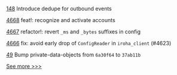 
[148](https://github.com/hyperledger-labs/hlf-connector/pull/148) Introduce dedupe for outbound events

[4668](https://github.com/hyperledger/iroha/pull/4668) feat!: recognize and activate accounts

[4667](https://github.com/hyperledger/iroha/pull/4667) refactor!: revert `_ms` and `_bytes` suffixes in config

[4666](https://github.com/hyperledger/iroha/pull/4666) fix: avoid early drop of `ConfigReader` in `iroha_client` (#4623)

[49](https://github.com/hyperledger-labs/pdo-contracts/pull/49) Bump private-data-objects from `6a30f64` to `37ab11b`


[See more >>>](https://start-here.hyperledger.org/pull-requests)
